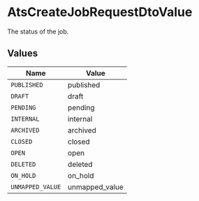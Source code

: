 # AtsCreateJobRequestDtoValue

The status of the job.


## Values

| Name             | Value            |
| ---------------- | ---------------- |
| `PUBLISHED`      | published        |
| `DRAFT`          | draft            |
| `PENDING`        | pending          |
| `INTERNAL`       | internal         |
| `ARCHIVED`       | archived         |
| `CLOSED`         | closed           |
| `OPEN`           | open             |
| `DELETED`        | deleted          |
| `ON_HOLD`        | on_hold          |
| `UNMAPPED_VALUE` | unmapped_value   |